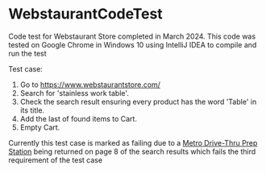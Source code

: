 # WebstaurantCodeTest
Code test for Webstaurant Store completed in March 2024. This code was tested on Google Chrome in Windows 10 using IntelliJ IDEA to compile and run the test

Test case:
1. Go to https://www.webstaurantstore.com/
2. Search for &#39;stainless work table&#39;.
3. Check the search result ensuring every product has the word &#39;Table&#39; in its title.
4. Add the last of found items to Cart.
5. Empty Cart.

Currently this test case is marked as failing due to a [Metro Drive-Thru Prep Station](https://www.webstaurantstore.com/station-drive-thru-deliv/461CR2430DSS.html) being returned on page 8 of the search results which fails the third requirement of the test case
